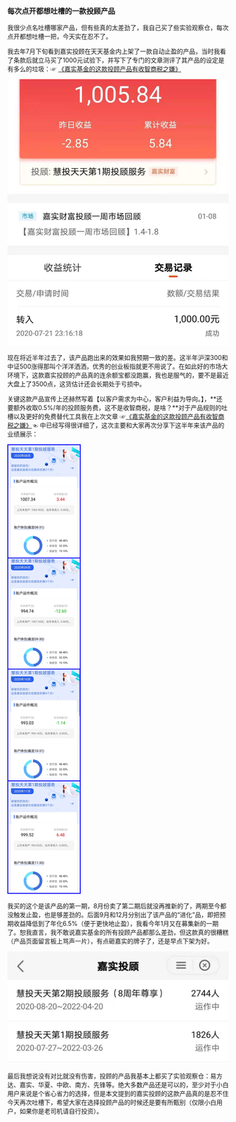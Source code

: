 ### 每次点开都想吐槽的一款投顾产品

我很少点名吐槽哪家产品，但有些真的太差劲了，我自己买了些实验观察仓，每次点开都想吐槽一把，今天实在忍不了。

我去年7月下旬看到嘉实投顾在天天基金内上架了一款自动止盈的产品，当时我看了条款后就立马买了1000元试验下，并写下了专门的文章测评了其产品的设定是有多么的垃圾：☞ [《嘉实基金的这款投顾产品有收智商税之嫌》](https://blog.ytc1989.com/#/financing/jstg-mbt)

![购买](../img/jstg-mbt2-1.jpg)

现在将近半年过去了，该产品跑出来的效果如我预期一致的差。这半年沪深300和中证500涨得那叫个洋洋洒洒，优秀的创业板指就更不用说了。在如此好的市场大环境下，这款嘉实投顾的产品真的连余额宝都没跑赢，我也是服气的，要不是最近大盘上了3500点，这货估计还会长期处于亏损中。

关键这款产品宣传上还赫然写着【以客户需求为中心，客户利益为导向。】，**还要额外收取0.5%/年的投顾服务费，这不是收智商税，是啥？**对于产品规则的吐槽以及更好的免费替代工具我在上次文章 ☞[《嘉实基金的这款投顾产品有收智商税之嫌》](https://blog.ytc1989.com/#/financing/jstg-mbt)☜ 中已经写得很详细了，这次主要和大家再次分享下这半年来该产品的业绩展示：

![业绩](../img/jstg-mbt2-2.jpg)

我买的这个是该产品的第一期，8月份卖了第二期后就没再推新的了，两期至今都没触发止盈，也是够差劲的。后面9月和12月分别出了该产品的“进化”品，即把预期收益降低到了年化6.5%（便于更快地止盈），我看今年1月又在募集新的一期了。恕我直言，我不敢说嘉实基金的所有投顾产品都那么差劲，但这款真的很糟糕（产品页面留言板上骂声一片），有点砸嘉实的牌子了，还是早点下架为好。

![列表](../img/jstg-mbt2-3.jpg)

最后我想说没有对比就没有伤害，投顾的产品我基本上都买了实验观察仓：易方达、嘉实、华夏、中欧、南方、先锋等。绝大多数产品还是可以的，至少对于小白用户来说是个省心省力的选择，但是本文提到的嘉实投顾的这款产品真的是忍不住今天再次吐槽下，希望大家在选择投顾产品的时候还是要有所甄别（仅限小白用户，如果你是老司机请自行投资）。